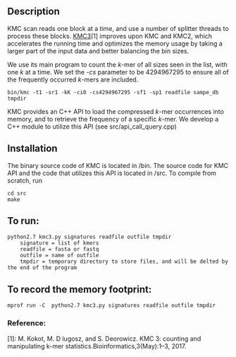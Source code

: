 ## Description
KMC scan reads one block at a time, and use a number of splitter threads to process these blocks. [KMC3](http://sun.aei.polsl.pl/REFRESH/index.php?page=projects&project=kmc&subpage=about)[1] improves upon KMC and KMC2, which accelerates the running time and optimizes the memory usage by taking a larger part of the input data and better balancing the bin sizes.

We use its main program to count the *k*-mer of all sizes seen in the list, with one *k* at a time. We set the *-cs* parameter to be 4294967295 to ensure all of the frequently occurred *k*-mers are included. 

```
bin/kmc -t1 -sr1 -kK -ci0 -cs4294967295 -sf1 -sp1 readfile sampe_db tmpdir
```

KMC provides an C++ API to load the compressed *k*-mer occurrences into memory, and to retrieve the frequency of a specific *k*-mer. We develop a C++ module to utilize this API (see src/api_call_query.cpp)


## Installation
The binary source code of KMC is located in /bin.
The source code for KMC API and the code that utilizes this API is located in /src. To compile from scratch, run

```
cd src
make
```

## To run:
```
python2.7 kmc3.py signatures readfile outfile tmpdir
	signature = list of kmers
	readfile = fasta or fastq
	outfile = name of outfile
	tmpdir = temporary directory to store files, and will be delted by the end of the program
```

## To record the memory footprint:
```
mprof run -C  python2.7 kmc3.py signatures readfile outfile tmpdir
```

### Reference:
[1]: M. Kokot, M. D lugosz, and S. Deorowicz.  KMC 3: counting and manipulating k-mer statistics.Bioinformatics,3(May):1–3, 2017.
